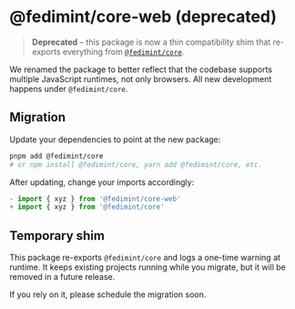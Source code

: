 # @fedimint/core-web (deprecated)

> **Deprecated** – this package is now a thin compatibility shim that re-exports everything from [`@fedimint/core`](https://www.npmjs.com/package/@fedimint/core).

We renamed the package to better reflect that the codebase supports multiple JavaScript runtimes, not only browsers. All new development happens under `@fedimint/core`.

## Migration

Update your dependencies to point at the new package:

```bash
pnpm add @fedimint/core
# or npm install @fedimint/core, yarn add @fedimint/core, etc.
```

After updating, change your imports accordingly:

```ts
- import { xyz } from '@fedimint/core-web'
+ import { xyz } from '@fedimint/core'
```

## Temporary shim

This package re-exports `@fedimint/core` and logs a one-time warning at runtime. It keeps existing projects running while you migrate, but it will be removed in a future release.

If you rely on it, please schedule the migration soon.
